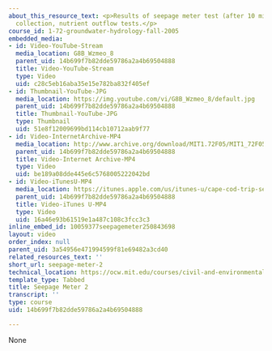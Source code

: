 ```yaml
---
about_this_resource_text: <p>Results of seepage meter test (after 10 minutes), water
  collection, nutrient outflow tests.</p>
course_id: 1-72-groundwater-hydrology-fall-2005
embedded_media:
- id: Video-YouTube-Stream
  media_location: G8B_Wzmeo_8
  parent_uid: 14b699f7b82dde59786a2a4b69504888
  title: Video-YouTube-Stream
  type: Video
  uid: c28c5eb16aba35e15e782ba832f405ef
- id: Thumbnail-YouTube-JPG
  media_location: https://img.youtube.com/vi/G8B_Wzmeo_8/default.jpg
  parent_uid: 14b699f7b82dde59786a2a4b69504888
  title: Thumbnail-YouTube-JPG
  type: Thumbnail
  uid: 51e8f12009699bd114cb10712aab9f77
- id: Video-InternetArchive-MP4
  media_location: http://www.archive.org/download/MIT1.72F05/MIT1_72F05_cape_cod09_220k.mp4
  parent_uid: 14b699f7b82dde59786a2a4b69504888
  title: Video-Internet Archive-MP4
  type: Video
  uid: be189a08dde445e6c5768005222042bd
- id: Video-iTunesU-MP4
  media_location: https://itunes.apple.com/us/itunes-u/cape-cod-trip-seepage-meter-2/id626973433?i=139922916
  parent_uid: 14b699f7b82dde59786a2a4b69504888
  title: Video-iTunes U-MP4
  type: Video
  uid: 16a46e93b61519e1a487c108c3fcc3c3
inline_embed_id: 10059377seepagemeter250843698
layout: video
order_index: null
parent_uid: 3a54956e471994599f81e69482a3cd40
related_resources_text: ''
short_url: seepage-meter-2
technical_location: https://ocw.mit.edu/courses/civil-and-environmental-engineering/1-72-groundwater-hydrology-fall-2005/cape-cod-trip/seepage-meter-2
template_type: Tabbed
title: Seepage Meter 2
transcript: ''
type: course
uid: 14b699f7b82dde59786a2a4b69504888

---
```

None